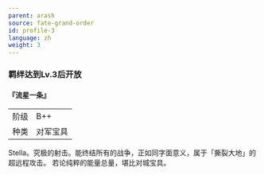 ```yaml
---
parent: arash
source: fate-grand-order
id: profile-3
language: zh
weight: 3
---
```


### 羁绊达到Lv.3后开放

#### 『流星一条』

<table>
  <tr><td>阶级</td><td>B++</td></tr>
  <tr><td>种类</td><td>对军宝具</td></tr>
</table>

Stella。究极的射击。能终结所有的战争，正如同字面意义，属于「撕裂大地」的超远程攻击。
若论纯粹的能量总量，堪比对城宝具。
